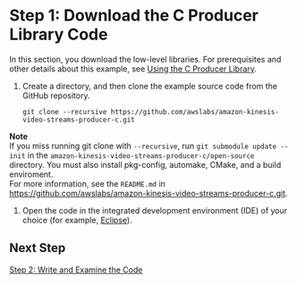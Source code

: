 # Step 1: Download the C Producer Library Code<a name="producersdk-c-download"></a>

In this section, you download the low\-level libraries\. For prerequisites and other details about this example, see [Using the C Producer Library](https://docs.aws.amazon.com/kinesisvideostreams/latest/dg/producer-sdk-cpp.html)\.

1. Create a directory, and then clone the example source code from the GitHub repository\. 

   ```
   git clone --recursive https://github.com/awslabs/amazon-kinesis-video-streams-producer-c.git
   ```
**Note**  
If you miss running git clone with `--recursive`, run `git submodule update --init` in the `amazon-kinesis-video-streams-producer-c/open-source` directory\. You must also install pkg\-config, automake, CMake, and a build enviroment\.  
For more information, see the `README.md` in [https://github\.com/awslabs/amazon\-kinesis\-video\-streams\-producer\-c\.git](https://github.com/awslabs/amazon-kinesis-video-streams-producer-c.git)\.

1. Open the code in the integrated development environment \(IDE\) of your choice \(for example, [Eclipse](http://www.eclipse.org/)\)\.

## Next Step<a name="producersdk-c-download-next"></a>

[Step 2: Write and Examine the Code](producersdk-c-write.md)